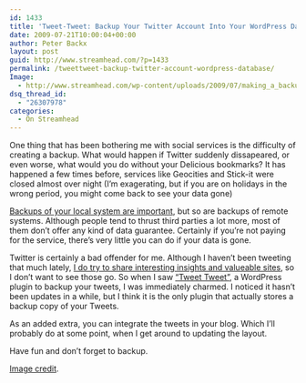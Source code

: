 ```yaml
---
id: 1433
title: 'Tweet-Tweet: Backup Your Twitter Account Into Your WordPress Database'
date: 2009-07-21T10:00:04+00:00
author: Peter Backx
layout: post
guid: http://www.streamhead.com/?p=1433
permalink: /tweettweet-backup-twitter-account-wordpress-database/
Image:
  - http://www.streamhead.com/wp-content/uploads/2009/07/making_a_backup.png
dsq_thread_id:
  - "26307978"
categories:
  - On Streamhead
---
```

One thing that has been bothering me with social services is the difficulty of creating a backup. What would happen if Twitter suddenly dissapeared, or even worse, what would you do without your Delicious bookmarks? It has happened a few times before, services like Geocities and Stick-it were closed almost over night (I&#8217;m exagerating, but if you are on holidays in the wrong period, you might come back to see your data gone)

<a title="6 Steps to Obtain the Perfect Backup" href="http://www.streamhead.com/backups/" target="_blank">Backups of your local system are important</a>, but so are backups of remote systems. Although people tend to thrust third parties a lot more, most of them don&#8217;t offer any kind of data guarantee. Certainly if you&#8217;re not paying for the service, there&#8217;s very little you can do if your data is gone.

Twitter is certainly a bad offender for me. Although I haven&#8217;t been tweeting that much lately, <a title="Peter Backx on Twitter" href="http://twitter.com/pbackx" target="_blank">I do try to share interesting insights and valueable sites</a>, so I don&#8217;t want to see those go. So when I saw <a title="Tweet Tweet" href="http://ocaoimh.ie/tweet-tweet/" target="_blank">&#8220;Tweet Tweet&#8221;</a>, a WordPress plugin to backup your tweets, I was immediately charmed. I noticed it hasn&#8217;t been updates in a while, but I think it is the only plugin that actually stores a backup copy of your Tweets.

As an added extra, you can integrate the tweets in your blog. Which I&#8217;ll probably do at some point, when I get around to updating the layout.

Have fun and don&#8217;t forget to backup.

<a title="Making a backup restore on Flickr" href="http://www.flickr.com/photos/kapten/416527996/" target="_blank">Image credit</a>.

<!-- AddThis Advanced Settings generic via filter on the_content -->

<!-- AddThis Share Buttons generic via filter on the_content -->
